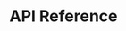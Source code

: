 ---
title: API Reference

language_tabs: # must be one of https://git.io/vQNgJ
  - shell: cUrl
#  - csharp: C#
#  - javascript: JS
#  - java: Java

toc_footers:  
  - <a href='https://www.nutcache.com'>Powered by Nutcache</a>

includes: 
  - getting_started
  - organizations
  - projects
  - customers
  - time_entries
  - timers
  - expenses
  - invoices
  - countries
  - states
  - currencies
  - search
  - errors

search: true
---